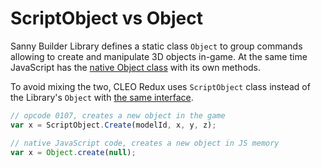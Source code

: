 # ScriptObject vs Object


Sanny Builder Library defines a static class `Object` to group commands allowing to create and manipulate 3D objects in-game. At the same time JavaScript has the [native Object class](https://developer.mozilla.org/en-US/docs/Web/JavaScript/Reference/Global_Objects/Object) with its own methods.

To avoid mixing the two, CLEO Redux uses `ScriptObject` class instead of the Library's `Object` with [the same interface](https://library.sannybuilder.com/#/gta3/classes/Object).

```js
// opcode 0107, creates a new object in the game
var x = ScriptObject.Create(modelId, x, y, z); 

// native JavaScript code, creates a new object in JS memory
var x = Object.create(null); 
```
